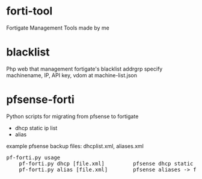 # forti-tool
Fortigate Management Tools made by me

# blacklist
Php web that management fortigate's blacklist addrgrp
specify machinename, IP, API key, vdom at machine-list.json

# pfsense-forti
Python scripts for migrating from pfsense to fortigate
- dhcp static ip list
- alias

example pfsense backup files: dhcplist.xml, aliases.xml

<pre>
pf-forti.py usage
    pf-forti.py dhcp [file.xml]         pfsense dhcp static ip -> fortigate reserved ip
    pf-forti.py alias [file.xml]        pfsense aliases -> fortigate addrgrp
</pre>
